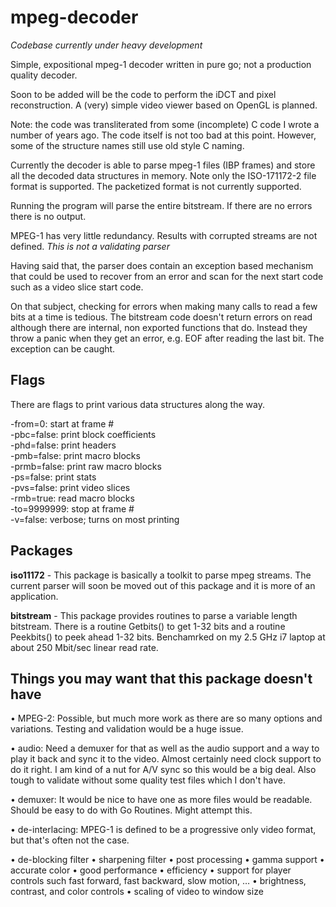 mpeg-decoder
============
*Codebase currently under heavy development*

Simple, expositional mpeg-1 decoder written in pure go; not a production quality decoder.

Soon to be added will be the code to perform the iDCT and pixel reconstruction. A (very) simple video viewer based on OpenGL is planned.

Note: the code was transliterated from some (incomplete) C code I wrote a number of years ago. The code itself is not too bad at this point. However, some of the structure names still use old style C naming.

Currently the decoder is able to parse mpeg-1 files (IBP frames) and store all the decoded data structures in memory. Note only the ISO-171172-2 file format is supported. The packetized format is not currently supported.

Running the program will parse the entire bitstream. If there are no errors there is no output.

MPEG-1 has very little redundancy. Results with corrupted streams are not defined. *This is not a validating parser*

Having said that, the parser does contain an exception based mechanism that could be used to recover from an error and scan for the next start code such as a video slice start code.

On that subject, checking for errors when making many calls to read a few bits at a time is tedious. The bitstream code doesn't return errors on read although there are internal, non exported functions that do. Instead they throw a panic when they get an error, e.g. EOF after reading the last bit. The exception can be caught.


Flags
-----
There are flags to print various data structures along the way.

 -from=0: start at frame #  
  -pbc=false: print block coefficients  
  -phd=false: print headers  
  -pmb=false: print macro blocks  
  -prmb=false: print raw macro blocks  
  -ps=false: print stats  
  -pvs=false: print video slices  
  -rmb=true: read macro blocks  
  -to=9999999: stop at frame #  
  -v=false: verbose; turns on most printing

Packages
--------

**iso11172** - This package is basically a toolkit to parse mpeg streams. The current parser will soon be moved out of this package and it is more of an application.

**bitstream** - This package provides routines to parse a variable length bitstream. There is a routine Getbits() to get 1-32 bits and a routine Peekbits() to peek ahead 1-32 bits. Benchamrked on my 2.5 GHz i7 laptop at about 250 Mbit/sec linear read rate.

Things you may want that this package doesn't have
--------------------------------------------------
• MPEG-2: Possible, but much more work as there are so many options and variations. Testing and validation would be a huge issue.

• audio:  Need a demuxer for that as well as the audio support and a way to play it back and sync it to the video. Almost certainly need clock support to do it right. I am kind of a nut for A/V sync so this would be a big deal. Also tough to validate without some quality test files which I don't have.

• demuxer: It would be nice to have one as more files would be readable. Should be easy to do with Go Routines. Might attempt this.

• de-interlacing: MPEG-1 is defined to be a progressive only video format, but that's often not the case.

• de-blocking filter
• sharpening filter
• post processing
• gamma support
• accurate color
• good performance
• efficiency
• support for player controls such fast forward, fast backward, slow motion, …
• brightness, contrast, and color controls
• scaling of video to window size




